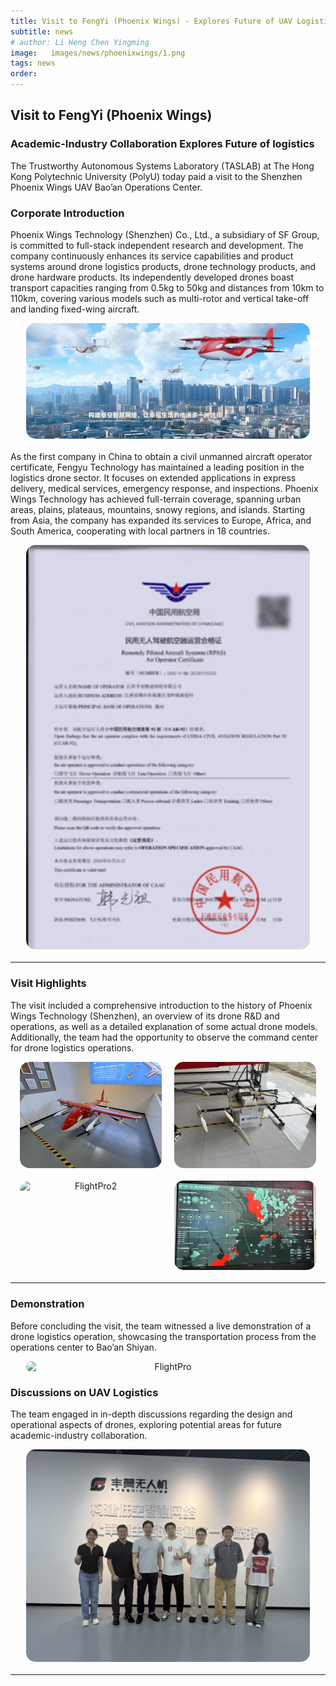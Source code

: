 ```yaml
---
title: Visit to FengYi (Phoenix Wings) - Explores Future of UAV Logistics
subtitle: news
# author: Li Heng Chen Yingming
image:   images/news/phoenixwings/1.png
tags: news
order:
---
```


## Visit to FengYi (Phoenix Wings)

### Academic-Industry Collaboration Explores Future of logistics

The Trustworthy Autonomous Systems Laboratory (TASLAB) at The Hong Kong Polytechnic University (PolyU) today paid a visit to the Shenzhen Phoenix Wings UAV Bao’an Operations Center.

### Corporate Introduction

Phoenix Wings Technology (Shenzhen) Co., Ltd., a subsidiary of SF Group, is committed to full-stack independent research and development. The company continuously enhances its service capabilities and product systems around drone logistics products, drone technology products, and drone hardware products. Its independently developed drones boast transport capacities ranging from 0.5kg to 50kg and distances from 10km to 110km, covering various models such as multi-rotor and vertical take-off and landing fixed-wing aircraft.
<div style="text-align: center; margin-bottom: 20px; display: flex; justify-content: center; gap: 20px;">
  <img src="https://github.com/PolyU-TASLAB/polyu-taslab.github.io/raw/main/images/news/phoenixwings/2.jpg" alt="FlightPro" 
       style="width: 90%; height: auto; object-fit: cover; border-radius: 15px;">
</div>

As the first company in China to obtain a civil unmanned aircraft operator certificate, Fengyu Technology has maintained a leading position in the logistics drone sector. It focuses on extended applications in express delivery, medical services, emergency response, and inspections. Phoenix Wings Technology has achieved full-terrain coverage, spanning urban areas, plains, plateaus, mountains, snowy regions, and islands. Starting from Asia, the company has expanded its services to Europe, Africa, and South America, cooperating with local partners in 18 countries.
<div style="text-align: center; margin-bottom: 20px; display: flex; justify-content: center; gap: 20px;">
  <img src="https://github.com/PolyU-TASLAB/polyu-taslab.github.io/raw/main/images/news/phoenixwings/3.png" alt="FlightPro" 
       style="width: 90%; height: auto; object-fit: cover; border-radius: 15px;">
</div>

---

### Visit Highlights

The visit included a comprehensive introduction to the history of Phoenix Wings Technology (Shenzhen), an overview of its drone R&D and operations, as well as a detailed explanation of some actual drone models. Additionally, the team had the opportunity to observe the command center for drone logistics operations.
<div style="text-align: center; margin-bottom: 20px; display: flex; justify-content: center; gap: 20px;">
  <img src="https://github.com/PolyU-TASLAB/polyu-taslab.github.io/raw/main/images/news/phoenixwings/4.jpg" alt="FlightPro" 
       style="width: 45%; height: auto; object-fit: cover; border-radius: 15px;">
  <img src="https://github.com/PolyU-TASLAB/polyu-taslab.github.io/raw/main/images/news/phoenixwings/5.jpg" alt="PhoenixEX" 
      style="width: 45%; height: auto; object-fit: cover; border-radius: 15px;">
</div>

<div style="text-align: center; margin-bottom: 20px; display: flex; justify-content: center; gap: 20px;">
  <img src="https://github.com/PolyU-TASLAB/polyu-taslab.github.io/raw/main/images/news/phoenixwings/6.jpg.jpg" alt="FlightPro2" 
       style="width: 45%; height: auto; object-fit: cover; border-radius: 15px;">
  <img src="https://github.com/PolyU-TASLAB/polyu-taslab.github.io/raw/main/images/news/phoenixwings/7.jpg" alt="PhoenixEX" 
      style="width: 45%; height: auto; object-fit: cover; border-radius: 15px;">
</div>

---



### Demonstration

Before concluding the visit, the team witnessed a live demonstration of a drone logistics operation, showcasing the transportation process from the operations center to Bao’an Shiyan.

<div style="text-align: center; margin-bottom: 20px; display: flex; justify-content: center; gap: 20px;">
  <img src="https://github.com/PolyU-TASLAB/polyu-taslab.github.io/raw/main/images/news/phoenixwings/8.jpg" alt="FlightPro" 
       style="width: 90%; height: auto; object-fit: cover; border-radius: 15px;">
</div>

### Discussions on UAV Logistics

The team engaged in in-depth discussions regarding the design and operational aspects of drones, exploring potential areas for future academic-industry collaboration.

<div style="text-align: center; margin-bottom: 20px; display: flex; justify-content: center; gap: 20px;">
  <img src="https://github.com/PolyU-TASLAB/polyu-taslab.github.io/raw/main/images/news/phoenixwings/9.jpg" alt="FlightPro" 
       style="width: 90%; height: auto; object-fit: cover; border-radius: 15px;">
</div>

---